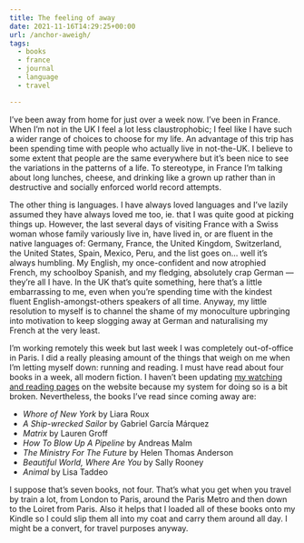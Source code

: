```yaml
---
title: The feeling of away
date: 2021-11-16T14:29:25+00:00
url: /anchor-aweigh/
tags:
  - books
  - france
  - journal
  - language
  - travel

---
```

I&#8217;ve been away from home for just over a week now. I&#8217;ve been in France. When I&#8217;m not in the UK I feel a lot less claustrophobic; I feel like I have such a wider range of choices to choose for my life. An advantage of this trip has been spending time with people who actually live in not-the-UK. I believe to some extent that people are the same everywhere but it&#8217;s been nice to see the variations in the patterns of a life. To stereotype, in France I&#8217;m talking about long lunches, cheese, and drinking like a grown up rather than in destructive and socially enforced world record attempts.

The other thing is languages. I have always loved languages and I&#8217;ve lazily assumed they have always loved me too, ie. that I was quite good at picking things up. However, the last several days of visiting France with a Swiss woman whose family variously live in, have lived in, or are fluent in the native languages of: Germany, France, the United Kingdom, Switzerland, the United States, Spain, Mexico, Peru, and the list goes on&#8230; well it&#8217;s always humbling. My English, my once-confident and now atrophied French, my schoolboy Spanish, and my fledging, absolutely crap German — they&#8217;re all I have. In the UK that&#8217;s quite something, here that&#8217;s a little embarrassing to me, even when you&#8217;re spending time with the kindest fluent English-amongst-others speakers of all time. Anyway, my little resolution to myself is to channel the shame of my monoculture upbringing into motivation to keep slogging away at German and naturalising my French at the very least.

I&#8217;m working remotely this week but last week I was completely out-of-office in Paris. I did a really pleasing amount of the things that weigh on me when I&#8217;m letting myself down: running and reading. I must have read about four books in a week, all modern fiction. I haven&#8217;t been updating [my watching and reading pages][1] on the website because my system for doing so is a bit broken. Nevertheless, the books I&#8217;ve read since coming away are:

  * _Whore of New York_ by Liara Roux
  * _A Ship-wrecked Sailor_ by Gabriel García Márquez
  * _Matrix_ by Lauren Groff
  * _How To Blow Up A Pipeline_ by Andreas Malm
  * _The Ministry For The Future_ by Helen Thomas Anderson
  * _Beautiful World, Where Are You_ by Sally Rooney
  * _Animal_ by Lisa Taddeo

I suppose that&#8217;s seven books, not four. That&#8217;s what you get when you travel by train a lot, from London to Paris, around the Paris Metro and then down to the Loiret from Paris. Also it helps that I loaded all of these books onto my Kindle so I could slip them all into my coat and carry them around all day. I might be a convert, for travel purposes anyway.

 [1]: https://really.lol/books
